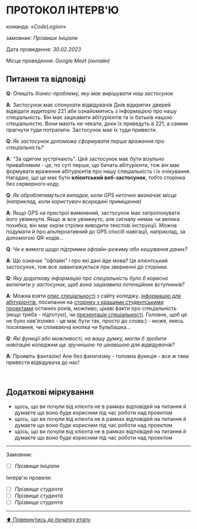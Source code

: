 # ПРОТОКОЛ ІНТЕРВ'Ю

команда: «*CodeLegion*»

замовник:  *Прізвише Ініціали*

Дата проведення: *30.02.2023*

Місце проведення: *Google Meet (онлайн)*

## Питання та відповіді

**Q**: *Опишіть бізнес-проблему, яку має вирішувати наш застосунок*

**A**: Застосунок має спонукати відвідувачів Днів відкритих дверей відвідати аудиторію 221 аби ознайомитись з інформацією про нашу спеціальність. Він має зацікавити абітурієнтів та їх батьків нашою спеціальністю. Вони мають не чекати, доки їх приведуть в 221, а самим прагнути туди потрапити. Застосунок має їх туди привести.

**Q**: *Як застосунок допоможе сформувати перше враження про спеціальність?*

**A**: "За одягом зустрічають". Цей застосунок має бути візульно привабливим - це, по суті перше, що бачать абітурієнти, тож він має формувати враження абітурієнтів про нашу спеціальність і їх очікування. Нагадаю, що це має бути **клієнтський веб-застосунок**, тобто сторінка без серверного коду.

**Q**: *Як оброблятимуться випадки, коли GPS неточно визначає місце (наприклад, коли користувач всередині приміщення)*

**A**: Якщо GPS на пристрої вимкнений, застосунок має запропонувати його увімкнути. Якщо ж все увімкнуто, але сигналу немає чи велика похибка, він має окрім стрілки виводити текстові інструкції. Можна подумати й про альтернативний до GPS спосіб навігації, наприклад, за допомогою QR-кодів...

**Q**: *Чи є вимога щодо підтримки офлайн-режиму або кешування даних?*

**A**: Що означає "офлайн" і про які дані йде мова? Це клієнтський застосунок, тож все завантажується при зверненні до сторінки.

**Q**: *Яку додаткову інформацію про спеціальність було б корисно включити у застосунок, щоб вона зацікавила потенційних вступників?*

**A**: Можна взяти [опис спеціальності](https://sites.google.com/polytechnic.co.cc/main/%D0%B0%D0%B1%D1%96%D1%82%D1%83%D1%80%D1%96%D1%94%D0%BD%D1%82%D0%B0%D0%BC/%D0%BE%D0%B3%D0%BB%D1%8F%D0%B4-%D1%81%D0%BF%D0%B5%D1%86%D1%96%D0%B0%D0%BB%D1%8C%D0%BD%D0%BE%D1%81%D1%82%D0%B5%D0%B9?authuser=0#h.ho48gail8chq) з сайту коледжу, [інформацію для абітурієнтів](https://sites.google.com/polytechnic.co.cc/main/%D0%B0%D0%B1%D1%96%D1%82%D1%83%D1%80%D1%96%D1%94%D0%BD%D1%82%D0%B0%D0%BC?authuser=0), посилання на [сторінку з кращими студентськими проектами](https://sites.google.com/polytechnic.co.cc/science) останніх років, можливо, цікаві факти про спеціальність (якщо треба - підготую), чи [презентація спеціальності](https://docs.google.com/presentation/d/e/2PACX-1vTQ0e0g5Fh1bJ4dlvs-V6fQ8gh16CSWqx-MTOBG7C9q4qpKl1FNjgAaossoJbnYWpfg3CA1bulwLJX3/pub?start=true&loop=true&delayms=3000). Головне, щоб це не було нав'язливо - це має бути так, просто до слова:) - може, якесь посилання, чи спливаюча кнопка чи бульбашка...

**Q**: *Які функції або можливості, на вашу думку, могли б зробити навігацію коледжем ще зручнішою та цікавішою для відвідувачів?*

**A**: Проявіть фантазію! Але без фанатизму - головна функція - все ж таки привести відвідувача до нас!

<br>

## Додаткові міркування
* щось, що ви почули від клієнта не в рамках відповідей на питання й думаєте що воно буде корисним під час роботи над проектом
* щось, що ви почули від клієнта не в рамках відповідей на питання й думаєте що воно буде корисним під час роботи над проектом
* щось, що ви почули від клієнта не в рамках відповідей на питання й думаєте що воно буде корисним під час роботи над проектом

---
Замовник: 		
- [ ] *Прізвище Ініціали*

Інтерв'ю провели:			

- [ ] *Прізвище студента*
- [ ] *Прізвище студента*
- [ ] *Прізвище студента*

---
[:arrow_up: Повернутись до початку етапу](/docs/1.Envisioning/README.md)
